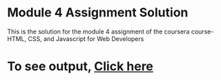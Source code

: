 # Module 4 Assignment Solution
This is the solution for the module 4 assignment of the coursera course- HTML, CSS, and Javascript for Web Developers

# To see output, <a href = "https://jayudoye.github.io/Coursera-HTML-CSS-and-Javascript-for-Web-Developers/Module4-Assignment/">Click here</a>
